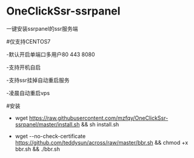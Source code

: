 # OneClickSsr-ssrpanel
一键安装ssrpanel的ssr服务端

#仅支持CENTOS7

-默认开启单端口多用户80 443 8080

-支持开机自启

-支持ssr挂掉自动重启服务

-凌晨自动重启vps

#安装

- wget https://raw.githubusercontent.com/mzfqy/OneClickSsr-ssrpanel/master/install.sh && sh install.sh

- wget --no-check-certificate https://github.com/teddysun/across/raw/master/bbr.sh && chmod +x bbr.sh && ./bbr.sh
